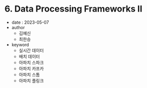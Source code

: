 # 6. Data Processing Frameworks II

- date : 2023-05-07
- author
  * 김예신
  * 최한승
- keyword
  * 실시간 데이터
  * 배치 데이터
  * 아파치 스파크
  * 아파치 카프카
  * 아파치 스톰
  * 아파치 플링크
